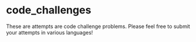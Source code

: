 # code_challenges
These are attempts are code challenge problems. Please feel free to submit your
attempts in various languages!
